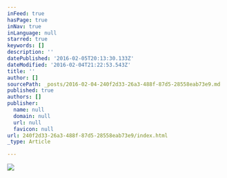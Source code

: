 ```yaml
---
inFeed: true
hasPage: true
inNav: true
inLanguage: null
starred: true
keywords: []
description: ''
datePublished: '2016-02-05T20:13:30.133Z'
dateModified: '2016-02-04T21:22:53.543Z'
title: ''
author: []
sourcePath: _posts/2016-02-04-240f2d33-26a3-488f-87d5-28558eab73e9.md
published: true
authors: []
publisher:
  name: null
  domain: null
  url: null
  favicon: null
url: 240f2d33-26a3-488f-87d5-28558eab73e9/index.html
_type: Article

---
```

![](https://the-grid-user-content.s3-us-west-2.amazonaws.com/bd295d85-3a63-4542-b0eb-208f77f5f99d.png)